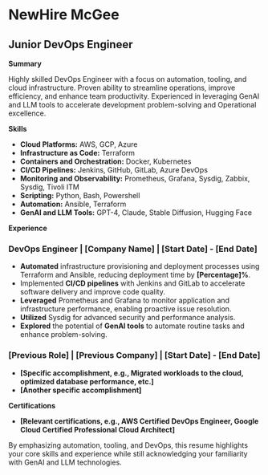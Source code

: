 # NewHire McGee
## Junior DevOps Engineer

**Summary**

Highly skilled DevOps Engineer with a focus on automation, tooling, and cloud infrastructure. Proven ability to streamline operations, improve efficiency, and enhance team productivity. Experienced in leveraging GenAI and LLM tools to accelerate development problem-solving and Operational excellence. 

**Skills**

* **Cloud Platforms:** AWS, GCP, Azure
* **Infrastructure as Code:** Terraform
* **Containers and Orchestration:** Docker, Kubernetes
* **CI/CD Pipelines:** Jenkins, GitHub, GitLab, Azure DevOps
* **Monitoring and Observability:** Prometheus, Grafana, Sysdig, Zabbix, Sysdig, Tivoli ITM
* **Scripting:** Python, Bash, Powershell
* **Automation:** Ansible, Terraform
* **GenAI and LLM Tools:** GPT-4, Claude, Stable Diffusion, Hugging Face

**Experience**

### **DevOps Engineer** | **[Company Name]** | **[Start Date] - [End Date]**
* **Automated** infrastructure provisioning and deployment processes using Terraform and Ansible, reducing deployment time by **[Percentage]%**.
* Implemented **CI/CD pipelines** with Jenkins and GitLab to accelerate software delivery and improve code quality.
* **Leveraged** Prometheus and Grafana to monitor application and infrastructure performance, enabling proactive issue resolution.
* **Utilized** Sysdig for advanced security and performance analysis.
* **Explored** the potential of **GenAI tools** to automate routine tasks and enhance problem-solving. 

### **[Previous Role]** | **[Previous Company]** | **[Start Date] - [End Date]**
* **[Specific accomplishment, e.g., Migrated workloads to the cloud, optimized database performance, etc.]**
* **[Another specific accomplishment]** 

**Certifications**

* **[Relevant certifications, e.g., AWS Certified DevOps Engineer, Google Cloud Certified Professional Cloud Architect]**

By emphasizing automation, tooling, and DevOps, this resume highlights your core skills and experience while still acknowledging your familiarity with GenAI and LLM technologies.
